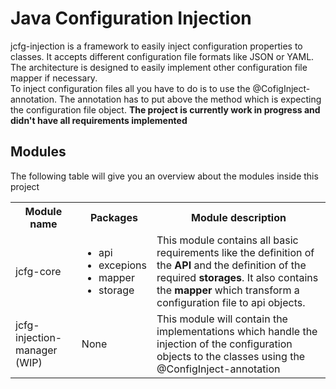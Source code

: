 <h1>Java Configuration Injection</h1>
<p>jcfg-injection is a framework to easily inject configuration properties to classes. It accepts 
different configuration file formats like JSON or YAML. The architecture is designed to easily implement 
other configuration file mapper if necessary. <br>
To inject configuration files all you have to do is to use the @CofigInject-annotation. The annotation has to put above the 
method which is expecting the configuration file object. <strong>The project is currently work in progress and 
didn't have all requirements implemented</strong> </p>
<h2>Modules</h2> 
<p>The following table will give you an overview about the modules inside this project </p>
<table>
<tr>
<th>Module name</th>
<th>Packages</th>
<th>Module description</h2>
</tr>
<tr>
<td>jcfg-core</td>
<td><ul>
<li>api</li>
<li>excepions</li>
<li>mapper</li>
<li>storage</li></ul>
<td>This module contains all basic requirements like the definition of the <strong>API</strong>
and the definition of the required <strong>storages</strong>. It also contains the <strong>mapper</strong> which transform 
a configuration file to api objects. </td>
</tr>
<tr>
<td>jcfg-injection-manager (WIP)</td>
<td>None</td>
<td>This module will contain the implementations which handle the injection of the configuration objects 
to the classes using the @ConfigInject-annotation</td>
</tr>
</table>